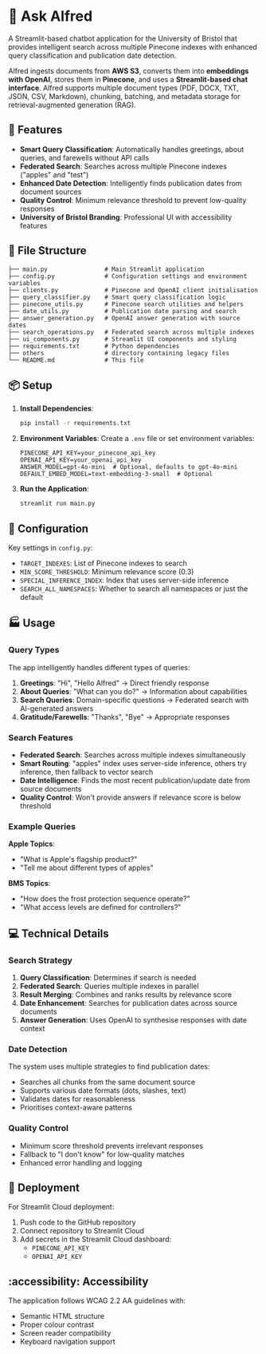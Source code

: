 # :gorilla: Ask Alfred

A Streamlit-based chatbot application for the University of Bristol that provides intelligent search across multiple Pinecone indexes with enhanced query classification and publication date detection.

Alfred ingests documents from **AWS S3**, converts them into **embeddings with OpenAI**, stores them in **Pinecone**, and uses a **Streamlit-based chat interface**. Alfred supports multiple document types (PDF, DOCX, TXT, JSON, CSV, Markdown), chunking, batching, and metadata storage for retrieval-augmented generation (RAG).

## 	:1st_place_medal: Features

- **Smart Query Classification**: Automatically handles greetings, about queries, and farewells without API calls
- **Federated Search**: Searches across multiple Pinecone indexes ("apples" and "test")
- **Enhanced Date Detection**: Intelligently finds publication dates from document sources
- **Quality Control**: Minimum relevance threshold to prevent low-quality responses
- **University of Bristol Branding**: Professional UI with accessibility features

## :file_folder: File Structure

```
├── main.py                # Main Streamlit application
├── config.py              # Configuration settings and environment variables
├── clients.py             # Pinecone and OpenAI client initialisation
├── query_classifier.py    # Smart query classification logic
├── pinecone_utils.py      # Pinecone search utilities and helpers
├── date_utils.py          # Publication date parsing and search
├── answer_generation.py   # OpenAI answer generation with source dates
├── search_operations.py   # Federated search across multiple indexes
├── ui_components.py       # Streamlit UI components and styling
├── requirements.txt       # Python dependencies
├── others                 # directory containing legacy files
└── README.md              # This file
```

## :package: Setup

1. **Install Dependencies**:
   ```bash
   pip install -r requirements.txt
   ```

2. **Environment Variables**:
   Create a `.env` file or set environment variables:
   ```
   PINECONE_API_KEY=your_pinecone_api_key
   OPENAI_API_KEY=your_openai_api_key
   ANSWER_MODEL=gpt-4o-mini  # Optional, defaults to gpt-4o-mini
   DEFAULT_EMBED_MODEL=text-embedding-3-small  # Optional
   ```

3. **Run the Application**:
   ```bash
   streamlit run main.py
   ```

## :wrench: Configuration

Key settings in `config.py`:

- `TARGET_INDEXES`: List of Pinecone indexes to search
- `MIN_SCORE_THRESHOLD`: Minimum relevance score (0.3)
- `SPECIAL_INFERENCE_INDEX`: Index that uses server-side inference
- `SEARCH_ALL_NAMESPACES`: Whether to search all namespaces or just the default

## :factory: Usage

### Query Types

The app intelligently handles different types of queries:

1. **Greetings**: "Hi", "Hello Alfred" → Direct friendly response
2. **About Queries**: "What can you do?" → Information about capabilities
3. **Search Queries**: Domain-specific questions → Federated search with AI-generated answers
4. **Gratitude/Farewells**: "Thanks", "Bye" → Appropriate responses

### Search Features

- **Federated Search**: Searches across multiple indexes simultaneously
- **Smart Routing**: "apples" index uses server-side inference, others try inference, then fallback to vector search
- **Date Intelligence**: Finds the most recent publication/update date from source documents
- **Quality Control**: Won't provide answers if relevance score is below threshold

### Example Queries

**Apple Topics**:
- "What is Apple's flagship product?"
- "Tell me about different types of apples"

**BMS Topics**:
- "How does the frost protection sequence operate?"
- "What access levels are defined for controllers?"

## :computer: Technical Details

### Search Strategy

1. **Query Classification**: Determines if search is needed
2. **Federated Search**: Queries multiple indexes in parallel
3. **Result Merging**: Combines and ranks results by relevance score
4. **Date Enhancement**: Searches for publication dates across source documents
5. **Answer Generation**: Uses OpenAI to synthesise responses with date context

### Date Detection

The system uses multiple strategies to find publication dates:
- Searches all chunks from the same document source
- Supports various date formats (dots, slashes, text)
- Validates dates for reasonableness
- Prioritises context-aware patterns

### Quality Control

- Minimum score threshold prevents irrelevant responses
- Fallback to "I don't know" for low-quality matches
- Enhanced error handling and logging

## :rocket: Deployment

For Streamlit Cloud deployment:

1. Push code to the GitHub repository
2. Connect repository to Streamlit Cloud
3. Add secrets in the Streamlit Cloud dashboard:
   - `PINECONE_API_KEY`
   - `OPENAI_API_KEY`

## :accessibility: Accessibility

The application follows WCAG 2.2 AA guidelines with:
- Semantic HTML structure
- Proper colour contrast
- Screen reader compatibility
- Keyboard navigation support
